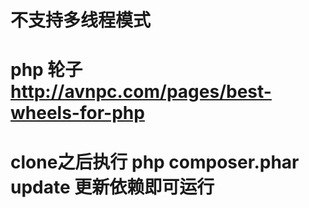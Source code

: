 # 不支持多线程模式
# php 轮子 http://avnpc.com/pages/best-wheels-for-php

# clone之后执行 php composer.phar update 更新依赖即可运行